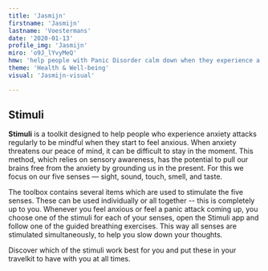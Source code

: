 ```yaml
---
title: 'Jasmijn'
firstname: 'Jasmijn'
lastname: 'Voestermans'
date: '2020-01-13'
profile_img: 'Jasmijn'
miro: 'o9J_lYvyMeQ'
hmw: 'help people with Panic Disorder calm down when they experience a panic/anxiety attack?'
theme: 'Health & Well-being'
visual: 'Jasmijn-visual'

---
```


## Stimuli 
	
**Stimuli** is a toolkit designed to help people who experience anxiety attacks regularly to be mindful when they start to feel anxious. When anxiety threatens our peace of mind, it can be difficult to stay in the moment.  This method, which relies on sensory awareness, has the potential to pull our brains free from the anxiety by grounding us in the present. For this we focus on our five senses — sight, sound, touch, smell, and taste.  

 

The toolbox contains several items which are used to stimulate the five senses. These can be used individually or all together -- this is completely up to you. Whenever you feel anxious or feel a panic attack coming up, you choose one of the stimuli for each of your senses, open the Stimuli app and follow one of the guided breathing exercises. This way all senses are stimulated simultaneously, to help you slow down your thoughts. 

 

Discover which of the stimuli work best for you and put these in your travelkit to have with you at all times. 